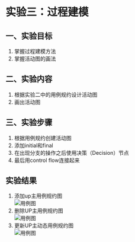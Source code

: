 
# 实验三：过程建模

## 一、实验目标

1. 掌握过程建模方法
2. 掌握活动图的画法

## 二、实验内容

1. 根据实验二中的用例规约设计活动图
2. 画出活动图

## 三、实验步骤

1. 根据用例规约创建活动图
2. 添加initial和final
3. 在出现分支的操作之后使用决策（Decision）节点
4. 最后用control flow连接起来

## 实验结果
1. 添加up主用例规约图          
![用例图](./lab3_UC01.png)
2. 删除UP主用例规约图          
![用例图](./lab3_UC02.png)
3. 更新UP主动态用例规约图          
![用例图](./lab3_UC03.png)
